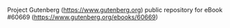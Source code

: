 Project Gutenberg (https://www.gutenberg.org) public repository for eBook #60669 (https://www.gutenberg.org/ebooks/60669)
